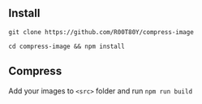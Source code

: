 ## Install
~~~shell
git clone https://github.com/R00T80Y/compress-image

cd compress-image && npm install
~~~

## Compress
Add your images to `<src>` folder and run `npm run build`
